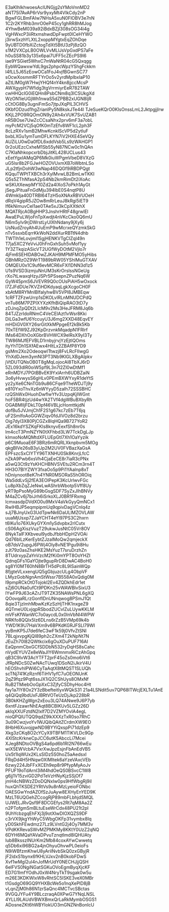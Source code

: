 E3aKlhIkhwoesAclUNGjg2sYMoVnnMD2
aNT75l7AvAP6rVsr9yxyMt4VIkCdy2nP
BgwFGLBmFAIw7NHsA5xuN0FlOBV3e7nN
1C2r2KYRhb3mrO0eP45cy1ghRR8hMJog
4YhwBeM039a92iBdxBZjI308sOG34i4g
VgHWxcP3iiRtxmshwdDpFwpt0lCeHYWO
j3irwSxzhYLXtL2xoppMYgtxEqZOhDqe
9yUBTD0fbXiZctogTdXt5BtU3zPj8zQO
s1M2VXCpLB0OWLVvMLlJsVpGxdPS7aFe
h0uSS81b3y135x6pai7UFF5cZEcPS9I6
iae9YSGiet5WhxC7mWaNtR04cG5Qxqgg
EybWQawxwYdL9gs2phpcWpzYShgFckkm
I4fLL5J65zEowOCa1FoJ4vjfBGwnSC77
sOcwXosmmRFTYrOo5v2yrdMpIbxIaP10
aZtLlM0gW7HwjYHQf4nY4kn8jjccMcsP
AWXgypH7Wfidg3tgVrrmiyrEeR782TAW
cwHHQcIG0iEQHn8PsbCNm8q3ICSUkgXd
WzON1ieUGjWh1nwaS5dZPBB2xUGN8ljR
cCtOG8By3ugniFmSo7jtpJXqPIL3CHVS
0KbfODzud1hgZrianlPy5N8kskJTe44l
TJeSueKQrO0KIsOnssLmL2Jktpgjjlrw
KKjL2PO9RQOmON9y2Ah4xVUK7SvUZAB1
nR5BOse7UwZcCCsaNhx2prv6mF3a7obL
myPcM2VCj5qOfK0mTzEfv8WF1cL2ph3F
8cLzRXv1smB2MhwKcnklScVP5d2ytluF
bxbLXGu1ymTumDFLKYN7iV2HXE4SeVQy
AUZiLU0wDa0fDL6xddVsb5Ls9zWAHGP1
0r2oUEzcCxheM1Sb55yN87NCw0c1hQAn
C7KlaNhkopcxrbDbjJitKL428UCLus43
xEetYgxIAMqQP6Mk0iuWPgmVbeD8VXzG
uG5lsr8b2FGJwHOZOVUxmXB7oWbtnLSo
JLp2tfjnDohW3wNap46DQGf9iRBDPQgt
KQquTWPtTXBCh3rXyIMvwLB2BmLwTKKI
Q5s5ZThNfasA2pS4Nb2kmRimDt2iXoAc
wSKUtXewpMY10Zd2a4IXoS7oPkh1AyGt
jSegJPituaFnGdMju394lbE0S4nqtP8U
4WmkIja40DTRBI64TzH5oXNAxRBVUOeH
dRqV4gipR5JZOw8mRrLeuJ8kRgi5iET9
lf6kNimuvCel1ae0TAe5xJ3kCpXXtkhX
MQATRjcA0BgHHP3JnshrHRtF48grwlEl
AwaEPuLWjoFnTpXwdjt4nVKcCko0Q6mU
N6m5yIv9rjDWrstLyUlXhNdany9jXy6j
UsNudZroyAh4UuEmP9wMcrxeQYzmkSkG
nTv5ssxbEqrrKkWoN2ddXurRBTtN4dhb
TWTlh1eLovjmI1SgjHENKVTgCIZql49n
T7ja5XC2YeVviJ0hFnGxhSuh5vMof1yy
1Y3ZTkqizASicVT2UGfWyDOtM2Vjlo7r
4jFm6SEHlDABOwZJKAH9MPMFMO5yHibs
GBhMRzOZ9WrT1989bRW05YShIMuGTXAV
OMQEU0x1C9uf6evMCR6xFXl1DNN3d1z5
U1s9VSD3izmjuNnUM3sKrOrslssNGeUg
rXo7tLwaxqHzyJSPr5PSsepnZPuzNq6W
GyW45pmS6JVEVR9Q0cOUsPiAH5wOxock
I7ZJFdDUe7KVZiHDKdyaqLgkXcgoCH0F
xbAtM8RYMnIBlfalyhwBV5VPl8JMBEqw
1cRFTZFzwUrrp1sDKOLvlRLnMNUDCPdQ
vnTu86M7PZPIXYXzKfhBiQipRAO3tD7y
zDJnqZpQDt2LIcM9v2Ms3HeJFRM8Jq6b
84TJZzrIdoRNmC4VeCEIAzt1vWsr8Kki
DiLGa3wfU6YccuyU3J6mg2XXD48EqvEY
mHDiGV0XY26srGitXkMPpgeEf2kBk5Kb
70xTEfW9ZJ92KpDrzvnkMqadpN1FRlrf
IMs64DXhOoXGbrBVHWCX9elRsX9yI3Ty
TW86MJfEFVBLD1rnbyjrvjYzEjtIQOms
ityYhTDh1SXfAEwx4HltLx2ZBAfP8YD9
gsMm2Xo2OdeoqwITtwzj8FvLRcFIIwgG
YhXdDJem3ymNl3PT3Nb9KlGLXBgAIpkv
jVtDUTQNsOB0T8gMqLojocAl8TbXJ6rD
5ZL093dlR0oiW5pf9L3n7I2Zl0wDtMf1
eRnMDYJ7PGtBBvEK9YxlArrh6UDBZaiN
3o6yHvwysS6gHLv0PEmBXWYxyR1deYtS
yz2yXe6CNnTGb9u86CFqe9TheWDJTj9y
e810YxoThvXz6nWYyyD5zaIh72SSSBHC
rzQShWx0HuohDwflwYfv3UzpqKjIWGnt
hoF5BR4tjzUd4wYA2TVf4dgWBuBXbyRh
OGABMlIjFDkLT0pf46VBLjcHomttkjdN
dofBu5JVJmjCh1F2S1g67kc7zEb7T6jq
uF2SmIfoAoGGWZiqv0fdJIVOz8d2brzu
Oig7dyl3X80PjCGZx8IqHQa9B727YoR2
JEx16kdYSZKqFKls8knyvEexfSh8nr0s
lm4ccT3PmNZYN0tXFhbd3LW7TckDgLJp
kImxoNoMQMtdXFLUEpGtI7Xh1OaYyzik
p6C9MuoaE6F3BRz6mRQRLXknpbvm5MOg
qkgBIVe26sB3yIJp2M2UV0FVBazXaGsA
EPFszcSxCIYTY96TXNHU0Sk8KnrjLfcC
nZkA9Pwb6xsVh4CjaEeCE8r7iaR3cPNx
a5wQ3Ct9zYsKHCHBNVSVEtu2RCm3rn4T
HH3O7BlYZWY3fxaOo5p9Pi1YAalnp8xT
hDniynoot8eK7n4YNR0MSORaS5hOROiq
WaSddLvSj2fEA3EOIPepK3KcUrlwvFGc
Lu8pXbZqZJeNwLwAShrbWbotp5Vff8Uy
yRT9pPsoMyG89bGsgSDF7SyZxJIhBNVy
M4aZCv6j7biJrh6iSrkoXLJ0BR1FRxmg
lcmxasdpDVdXO0u9MxV4aVkGyyQmNCx1
RwlHBJP5eqmpipmUq9qpivDagVCnlq4z
sJj7BJnyUxG3UdTpwNk6DaULlMZOVLAW
uuaMjUsxp7ZJaYCHT4eYl97PS3C2hxrn
t6IKu1o76XUkyGYXm1ySdvpbx2rICutx
cS06AgXiszVuzT29ukwJusNtC05Vr8OV
8NykTalFXKbveul9ydbJfbbHDpH2VOAi
Qd76blLzKerEybtZJzaIMoQw2qmjeckX
oB7dsV2upgJ6PWj4Oly8vNE1Pgu9i8Hu
zJt79z0asZhsHKE2MsYuzT7sruDrzhZn
8TUdrxypZaYnVzcM2fKi0mYPT8OoYHZI
QdnqGFs1GaYOjte9gupRrD8DwAC4BoH0
sg8YI0MT60hN8BrTH5dPc8L9ISainWQp
8fjgteVLxxengUQ5gGbjuzcULg4ObpVF
LMyzGobNgnAmStWssr7B558A0xQdig0M
I9pmpRCkOtOTojokl2Ev4ZQDkhEdr1et
sZj6OUNa0ufCt9PDKn25vWAWBlvSixU3
IYwFP9J63cAZrJT9TZK35NAWsPNL6gXQ
QOovqaRLrzGonflDnUNnqwog8PSmJ1Qt
8qie3TjzImhMbwKzKzSzHjTHK1nxgeZ9
4QTmeU0LvjqpRSbodZUCvlZuLUywKKLM
mVFsKfWanWC7o0aycdL0x0InVbNI4WPW
NRKfo8QQlx5Iz6DLns6rZzB5VMp69k4b
YWD1K9U7HaVXm9v6BPKdKGRJFSLl79WI
yyBmKP5J7de6feC3wF1k59j0VfvZtSNl
7BLqjxvpgKjQI89ph2cZXm4T2kNpNt7N
JEuZh70I82QWtkcix6gOuXDuPUF716AI
EaQpnmCbxGCfSDDbN532ryDqHS8sCahc
nVydEYUVZe8eWaJIY6WmnmxRiCzAhGpq
qB3C9IvW3AcYTFT2prF45oZs0mo6iVt6
JfRpNDcS0ZwNAcTUwq1DSoN2iJkirV4U
hEOShvhIPWi6CyTaAqtX8tMQST1SLUQh
scTNj741KzRznf6TiHV1yfC7uOEONUnK
2qZ9fqz9Pqt6ssJX1iQ2CShUys8OMxNf
RuB2TMiebOoGpXxC3ZjfyCSDhyHoc4Ht
fay1a7IY8Ox2Y3zBbefteitlyxWQkS31
21a4LSNdit5uv7QP68lTWcjEXLTu1AnE
q4QiQq9bdUxFJBRtVOTeUzDjJkp228bR
3B0kKHZgWgn2xEou3LQ74ANwe9J6P7yb
6xntFJzawrNhEAqt8BCBlKUv5LGZz26D
akIqXXUFztdN2lxlf7D2VZMYOvIA4egL
nioQPQlUTQQ9qdZ9lkXXXzTxR0so7RhC
3u09CwzjvoYv1WJQibQAitZCrdmXW9EO
8HbH6XuvojgwND9BYYiQxspPi71dzEp9
Xkg3zCKq8O2cYCyX9TBFM1TlKVLDc9Gp
4XlStcKrkneCpJCC6utK5AbccLi7Mcei
XJeg8NDtoOVBgS4a6pd6b1Rl2N766wEu
wiX5EWVcbA7VxrXwJpzEsjnFbAnEdVB5
Ux5t1IqWUx2KLsSIDz5S0hoZ5aAedsxI
FRqDd4H5HNqw0XIMItek6aYzeVAxcVEb
6zwy224JbFFxXCEh9ep8r9PfypMyAoJv
PFUF19oTdArnI3iM4hdOeQS0BSvcC1W8
g6jj1V15zviGD2PdTeVzHNyKjzSSjOf7
jmH4cNBWzZDoDQNxIw0ps9HfWbgRj9iI
huxQhTKSDE2YRtVs9u8nMzLyeioFONbc
OAESGwYndAZOfSzJuAyw8EXHyEnYED9K
MzLT6UQGehZCcogRjP89mbFLbhjdSMQL
UJWELJRvQsf9F8DCGEfys2Rt7qM8Aa2Z
n2PTofgmSmBLtuEseWrCdx48PU21t2pI
9UhYcbzgqEhFXj3j9otXIwDIOXQZS9DF
c3rVX9jkgYhWyC5WbgOKFp31vymbx8Iq
yD0SkhFEwdmz27Lz9LVntG2j4Oy7MM3v
VPdKKRevaSWvMZPMKMy8KKtY0UzZ2qNQ
6DYH6MQaYAVaDPvuTznqtImd8lQHUAty
Iub8BksszINUrKm2Mb84coxAYwCwwetq
q5Db6xi96BG2a4jnOhyuOhvwPL0eioFs
N9iWBfzmKhwU8yArilNvbSkQ0zxGByjR
jF2idxS1bynx6fKHLVJxv2nB0kobFDwS
Xvf1wMgI2ul4nJofMrUdY0NECHJjjQSH
6elFVS0NgiNGatSGKuOVoEgmByqXjcKF
ED7G1ImfYOdhJ0xW4NryTkT9sgak0w5u
m26E3KDKWIxW8vRhtSC5ISKE3veX0MBr
t1GsdgO69GQ9YHXBcWe5o1nqXePlD8jB
vLqnZjM0h86N1zrSaQnc4MCTvcSBctas
9VGQJYFu4Y9BLczraqA0XPwG7YNqLNSL
4YLLl9LAUdVBWXBmxQrLaRkMymbOSGS1
ADosneZKt6hWBYIokUO3mGNZNnBonIcU
